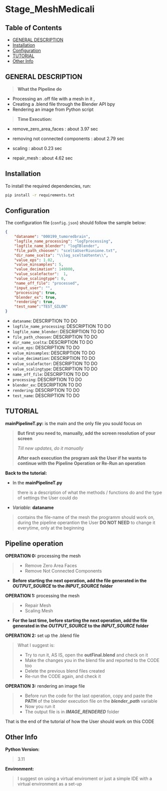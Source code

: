 # Stage_MeshMedicali

## Table of Contents
- [GENERAL DESCRIPTION](#general-description)
- [Installation](#installation)
- [Configuration](#configuration)
- [TUTORIAL](#tutorial)
- [Other Info](#other-info)


## GENERAL DESCRIPTION
> **What the Pipeline do** 
- Processing an .off file with a mesh in it ,
- Creating a .blend file through the Blender API bpy
- Rendering an image from Python script


> **Time Execution:**

- remove_zero_area_faces : about 3.97 sec

- removing not connected components : about 2.79 sec

- scaling : about 0.23 sec

- repair_mesh : about 4.62 sec

## Installation

To install the required dependencies, run:
```bash
pip install -r requirements.txt
```

## Configuration
The configuration file (`config.json`) should follow the sample below:

```json
{
    "dataname": "000199_tumoredbrain",
    "logfile_name_processing": "logTprocessing",
    "logfile_name_blender": "logTBlender",
    "file_path_choosen": "sceltaUserRiunione.txt",
    "dir_name_scelta": "\\log_sceltaUtente\\",
    "value_eps": 1.02,
    "value_minsamples": 5,
    "value_decimation": 140000,
    "value_scalefactor":  1,
    "value_scalingtype": 0,
    "name_off_file": "processed", 
    "input_user": "",
    "processing": true,
    "blender_ex": true,
    "rendering": true,
    "test_name":"TEST_GILON"
}
```
- `dataname`: DESCRIPTION TO DO
- `logfile_name_processing`: DESCRIPTION TO DO
- `logfile_name_blender`: DESCRIPTION TO DO
- `file_path_choosen`: DESCRIPTION TO DO
- `dir_name_scelta`: DESCRIPTION TO DO
- `value_eps`: DESCRIPTION TO DO
- `value_minsamples`: DESCRIPTION TO DO
- `value_decimation`: DESCRIPTION TO DO
- `value_scalefactor`: DESCRIPTION TO DO
- `value_scalingtype`: DESCRIPTION TO DO
- `name_off_file`: DESCRIPTION TO DO
- `processing`: DESCRIPTION TO DO
- `blender_ex`: DESCRIPTION TO DO
- `rendering`: DESCRIPTION TO DO
- `test_name`: DESCRIPTION TO DO



## TUTORIAL
**mainPipelineT.py:** is the main and the only file you sould focus on

> **But first you need to, manually, add the screen resolution of your screen**
> 
> *Till new updates, do it manually*
> 
> **After each execution the program ask the User if he wants to continue with the Pipeline Operation or Re-Run an operation**

**Back to the tutorial:** 

-  In the **mainPipelineT.py** 
> there is a description of what the methods / functions do and the type of settings the User could do

- *Variable:* **dataname**
> contains the file-name of the mesh the programm should work on, during the pipeline operantion the User **DO NOT NEED** to change it everytime, only at the beginning

## Pipeline operation
**OPERATION 0:** processing the mesh
> - Remove Zero Area Faces
> - Remove Not Connected Components

- **Before starting the next operation, add the file generated in the *OUTPUT_SOURCE* to the *INPUT_SOURCE* folder**

**OPERATION 1:** processing the mesh
> - Repair Mesh
> - Scaling Mesh

- **For the last time, before starting the next operation, add the file generated in the *OUTPUT_SOURCE* to the *INPUT_SOURCE* folder**

**OPERATION 2:** set up the .blend file
> What I suggest is:
> - Try to run it, AS IS, open the **outFinal.blend** and check on it
> - Make the changes you in the blend file and reported to the CODE too
> - Delete the previous blend files created
> - Re-run the CODE again, and check it

**OPERATION 3:** rendering an image file
> - Before run the code for the last operation, copy and paste the **PATH** of the blender execution file on the ***blender_path*** variable
> - Now you run it
> - The output file is in ***IMAGE_RENDERED*** folder

That is the end of the tutorial of how the User should work on this CODE


## Other Info
**Python Version:**
>3.11

**Environment:**
> I suggest on using a virtual enviroment or just a simple IDE with a virtual environment as a set-up

